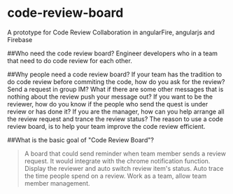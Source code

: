 code-review-board
=================

A prototype for Code Review Collaboration in angularFire, angularjs and Firebase

##Who need the code review board?
Engineer developers who in a team that need to do code review for each other. 

##Why people need a code review board?
If your team has the tradition to do code review before commiting the code, how do you ask for the review?
Send a request in group IM? What if there are some other messages that is nothing about the review push your message out?
If you want to be the reviewer, how do you know if the people who send the quest is under review or has done it?
If you are the manager, how can you help arrange all the review request and trance the review status?
The reason to use a code review board, is to help your team improve the code review efficient.

##What is the basic goal of "Code Review Board"?
> A board that could send reminder when team member sends a review request. It would integrate with the chrome notification function.
> Display the reviewer and auto switch review item's status.
> Auto trace the time people spend on a review.
> Work as a team, allow team member management.
